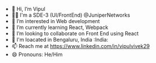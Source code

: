 - 👋 Hi, I’m Vipul
- :man_technologist: I'm a SDE-3 (UI/FrontEnd) @JuniperNetworks
- 👀 I’m interested in Web development
- 🌱 I’m currently learning React, Webpack
- 💞️ I’m looking to collaborate on Front End using React
- :office: I'm loacated in Bengaluru, India :India:
- 📫 Reach me at https://www.linkedin.com/in/vipulvivek29
- 😄 Pronouns: He/Him

<!---
vivekvipul/vivekvipul is a ✨ special ✨ repository because its `README.md` (this file) appears on your GitHub profile.
You can click the Preview link to take a look at your changes.
--->
